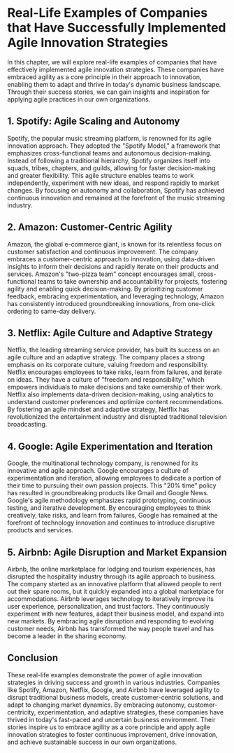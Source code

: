 Real-Life Examples of Companies that Have Successfully Implemented Agile Innovation Strategies
=======================================================================================================

In this chapter, we will explore real-life examples of companies that have effectively implemented agile innovation strategies. These companies have embraced agility as a core principle in their approach to innovation, enabling them to adapt and thrive in today's dynamic business landscape. Through their success stories, we can gain insights and inspiration for applying agile practices in our own organizations.

**1. Spotify: Agile Scaling and Autonomy**
------------------------------------------

Spotify, the popular music streaming platform, is renowned for its agile innovation approach. They adopted the "Spotify Model," a framework that emphasizes cross-functional teams and autonomous decision-making. Instead of following a traditional hierarchy, Spotify organizes itself into squads, tribes, chapters, and guilds, allowing for faster decision-making and greater flexibility. This agile structure enables teams to work independently, experiment with new ideas, and respond rapidly to market changes. By focusing on autonomy and collaboration, Spotify has achieved continuous innovation and remained at the forefront of the music streaming industry.

**2. Amazon: Customer-Centric Agility**
---------------------------------------

Amazon, the global e-commerce giant, is known for its relentless focus on customer satisfaction and continuous improvement. The company embraces a customer-centric approach to innovation, using data-driven insights to inform their decisions and rapidly iterate on their products and services. Amazon's "two-pizza team" concept encourages small, cross-functional teams to take ownership and accountability for projects, fostering agility and enabling quick decision-making. By prioritizing customer feedback, embracing experimentation, and leveraging technology, Amazon has consistently introduced groundbreaking innovations, from one-click ordering to same-day delivery.

**3. Netflix: Agile Culture and Adaptive Strategy**
---------------------------------------------------

Netflix, the leading streaming service provider, has built its success on an agile culture and an adaptive strategy. The company places a strong emphasis on its corporate culture, valuing freedom and responsibility. Netflix encourages employees to take risks, learn from failures, and iterate on ideas. They have a culture of "freedom and responsibility," which empowers individuals to make decisions and take ownership of their work. Netflix also implements data-driven decision-making, using analytics to understand customer preferences and optimize content recommendations. By fostering an agile mindset and adaptive strategy, Netflix has revolutionized the entertainment industry and disrupted traditional television broadcasting.

**4. Google: Agile Experimentation and Iteration**
--------------------------------------------------

Google, the multinational technology company, is renowned for its innovative and agile approach. Google encourages a culture of experimentation and iteration, allowing employees to dedicate a portion of their time to pursuing their own passion projects. This "20% time" policy has resulted in groundbreaking products like Gmail and Google News. Google's agile methodology emphasizes rapid prototyping, continuous testing, and iterative development. By encouraging employees to think creatively, take risks, and learn from failures, Google has remained at the forefront of technology innovation and continues to introduce disruptive products and services.

**5. Airbnb: Agile Disruption and Market Expansion**
----------------------------------------------------

Airbnb, the online marketplace for lodging and tourism experiences, has disrupted the hospitality industry through its agile approach to business. The company started as an innovative platform that allowed people to rent out their spare rooms, but it quickly expanded into a global marketplace for accommodations. Airbnb leverages technology to iteratively improve its user experience, personalization, and trust factors. They continuously experiment with new features, adapt their business model, and expand into new markets. By embracing agile disruption and responding to evolving customer needs, Airbnb has transformed the way people travel and has become a leader in the sharing economy.

**Conclusion**
--------------

These real-life examples demonstrate the power of agile innovation strategies in driving success and growth in various industries. Companies like Spotify, Amazon, Netflix, Google, and Airbnb have leveraged agility to disrupt traditional business models, create customer-centric solutions, and adapt to changing market dynamics. By embracing autonomy, customer-centricity, experimentation, and adaptive strategies, these companies have thrived in today's fast-paced and uncertain business environment. Their stories inspire us to embrace agility as a core principle and apply agile innovation strategies to foster continuous improvement, drive innovation, and achieve sustainable success in our own organizations.
